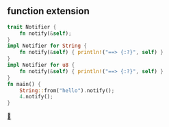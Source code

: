 ## function extension
```rust
trait Notifier {
    fn notify(&self);
}
impl Notifier for String {
    fn notify(&self) { println!("==> {:?}", self) }
}
impl Notifier for u8 {
    fn notify(&self) { println!("==> {:?}", self) }
}
fn main() {
    String::from("hello").notify();
    4.notify();
}
```

[📒](https://doc.rust-lang.org/1.17.0/book/traits.html)